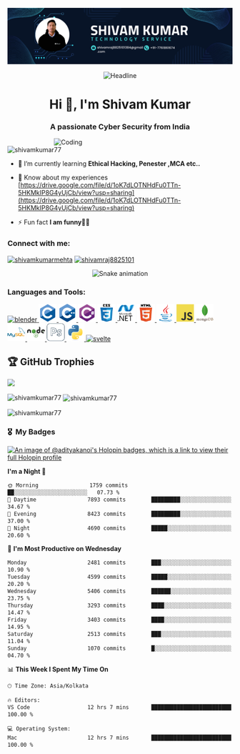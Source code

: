 ![logo](https://github.com/ShivamKumar77/ShivamKumar77/blob/main/Navy%20Blue%20Geometric%20Technology%20LinkedIn%20Banner.png)
  <div align=center>
        <img src="https://readme-typing-svg.herokuapp.com?color=%236FDA44&size=32&center=true&vCenter=true&width=600&height=50&lines=Hi+there+I'm+Shivam-Kumar+%F0%9F%91%8B;Computer+Science+Student;Cyber-Security;Problem+Solver;Freelancer;Open-Source+Enthusiast" alt="Headline" />
    </div>

<h1 align="center">Hi 👋, I'm Shivam Kumar</h1>
<h3 align="center">A passionate Cyber Security from India</h3>

<img align="right" alt="Coding" width=400 src="https://media.giphy.com/media/836HiJc7pgzy8iNXCn/giphy.gif">

<p align="left"> <img src="https://komarev.com/ghpvc/?username=shivamkumar77&label=Profile%20views&color=0e75b6&style=flat" alt="shivamkumar77" /> </p>

- 🌱 I’m currently learning **Ethical Hacking, Penester ,MCA etc..**

- 📄 Know about my experiences [https://drive.google.com/file/d/1oK7dLOTNHdFu0TTn-5HKMkIP8G4yUjCb/view?usp=sharing](https://drive.google.com/file/d/1oK7dLOTNHdFu0TTn-5HKMkIP8G4yUjCb/view?usp=sharing)

- ⚡ Fun fact **I am funny🤣🤣**

<h3 align="left">Connect with me:</h3>
<p align="left">
<a href="https://linkedin.com/in/shivamkumarmehta" target="blank"><img align="center" src="https://raw.githubusercontent.com/rahuldkjain/github-profile-readme-generator/master/src/images/icons/Social/linked-in-alt.svg" alt="shivamkumarmehta" height="30" width="40" /></a>
<a href="https://www.hackerearth.com/shivamraj8825101" target="blank"><img align="center" src="https://raw.githubusercontent.com/rahuldkjain/github-profile-readme-generator/master/src/images/icons/Social/hackerearth.svg" alt="shivamraj8825101" height="30" width="40" /></a>
</p>

<!-- Snake Game Repo View -->

<div align="center">
  <img src="https://profile-readme-generator.com/assets/snake.svg" alt="Snake animation" />
</div>

<h3 align="left">Languages and Tools:</h3>
<p align="left"> <a href="https://www.blender.org/" target="_blank" rel="noreferrer"> <img src="https://download.blender.org/branding/community/blender_community_badge_white.svg" alt="blender" width="40" height="40"/> </a> <a href="https://www.cprogramming.com/" target="_blank" rel="noreferrer"> <img src="https://raw.githubusercontent.com/devicons/devicon/master/icons/c/c-original.svg" alt="c" width="40" height="40"/> </a> <a href="https://www.w3schools.com/cpp/" target="_blank" rel="noreferrer"> <img src="https://raw.githubusercontent.com/devicons/devicon/master/icons/cplusplus/cplusplus-original.svg" alt="cplusplus" width="40" height="40"/> </a> <a href="https://www.w3schools.com/cs/" target="_blank" rel="noreferrer"> <img src="https://raw.githubusercontent.com/devicons/devicon/master/icons/csharp/csharp-original.svg" alt="csharp" width="40" height="40"/> </a> <a href="https://www.w3schools.com/css/" target="_blank" rel="noreferrer"> <img src="https://raw.githubusercontent.com/devicons/devicon/master/icons/css3/css3-original-wordmark.svg" alt="css3" width="40" height="40"/> </a> <a href="https://dotnet.microsoft.com/" target="_blank" rel="noreferrer"> <img src="https://raw.githubusercontent.com/devicons/devicon/master/icons/dot-net/dot-net-original-wordmark.svg" alt="dotnet" width="40" height="40"/> </a> <a href="https://www.w3.org/html/" target="_blank" rel="noreferrer"> <img src="https://raw.githubusercontent.com/devicons/devicon/master/icons/html5/html5-original-wordmark.svg" alt="html5" width="40" height="40"/> </a> <a href="https://www.java.com" target="_blank" rel="noreferrer"> <img src="https://raw.githubusercontent.com/devicons/devicon/master/icons/java/java-original.svg" alt="java" width="40" height="40"/> </a> <a href="https://developer.mozilla.org/en-US/docs/Web/JavaScript" target="_blank" rel="noreferrer"> <img src="https://raw.githubusercontent.com/devicons/devicon/master/icons/javascript/javascript-original.svg" alt="javascript" width="40" height="40"/> </a> <a href="https://www.mongodb.com/" target="_blank" rel="noreferrer"> <img src="https://raw.githubusercontent.com/devicons/devicon/master/icons/mongodb/mongodb-original-wordmark.svg" alt="mongodb" width="40" height="40"/> </a> <a href="https://www.mysql.com/" target="_blank" rel="noreferrer"> <img src="https://raw.githubusercontent.com/devicons/devicon/master/icons/mysql/mysql-original-wordmark.svg" alt="mysql" width="40" height="40"/> </a> <a href="https://nodejs.org" target="_blank" rel="noreferrer"> <img src="https://raw.githubusercontent.com/devicons/devicon/master/icons/nodejs/nodejs-original-wordmark.svg" alt="nodejs" width="40" height="40"/> </a> <a href="https://www.photoshop.com/en" target="_blank" rel="noreferrer"> <img src="https://raw.githubusercontent.com/devicons/devicon/master/icons/photoshop/photoshop-line.svg" alt="photoshop" width="40" height="40"/> </a> <a href="https://www.python.org" target="_blank" rel="noreferrer"> <img src="https://raw.githubusercontent.com/devicons/devicon/master/icons/python/python-original.svg" alt="python" width="40" height="40"/> </a> <a href="https://svelte.dev" target="_blank" rel="noreferrer"> <img src="https://upload.wikimedia.org/wikipedia/commons/1/1b/Svelte_Logo.svg" alt="svelte" width="40" height="40"/> </a> </p>

## 🏆 GitHub Trophies
![](https://github-profile-trophy.vercel.app/?username=alamimran613&theme=radical&no-frame=false&no-bg=false&margin-w=4)

<p><img align="left" src="https://github-readme-stats.vercel.app/api/top-langs?username=shivamkumar77&show_icons=true&locale=en&layout=compact" alt="shivamkumar77" /></p>

<p>&nbsp;<img align="center" src="https://github-readme-stats.vercel.app/api?username=shivamkumar77&show_icons=true&locale=en" alt="shivamkumar77" /></p>



<p><img align="center" src="https://github-readme-streak-stats.herokuapp.com/?user=shivamkumar77&" alt="shivamkumar77" /></p>

### 🎖 &nbsp;My Badges 

[![An image of @adityakanoi's Holopin badges, which is a link to view their full Holopin profile](https://holopin.me/adityakanoi)](https://holopin.io/@adityakanoi)

**I'm a Night 🦉** 

```text
🌞 Morning                1759 commits        ██░░░░░░░░░░░░░░░░░░░░░░░   07.73 % 
🌆 Daytime                7893 commits        █████████░░░░░░░░░░░░░░░░   34.67 % 
🌃 Evening                8423 commits        █████████░░░░░░░░░░░░░░░░   37.00 % 
🌙 Night                  4690 commits        █████░░░░░░░░░░░░░░░░░░░░   20.60 % 
```
📅 **I'm Most Productive on Wednesday** 

```text
Monday                   2481 commits        ███░░░░░░░░░░░░░░░░░░░░░░   10.90 % 
Tuesday                  4599 commits        █████░░░░░░░░░░░░░░░░░░░░   20.20 % 
Wednesday                5406 commits        ██████░░░░░░░░░░░░░░░░░░░   23.75 % 
Thursday                 3293 commits        ████░░░░░░░░░░░░░░░░░░░░░   14.47 % 
Friday                   3403 commits        ████░░░░░░░░░░░░░░░░░░░░░   14.95 % 
Saturday                 2513 commits        ███░░░░░░░░░░░░░░░░░░░░░░   11.04 % 
Sunday                   1070 commits        █░░░░░░░░░░░░░░░░░░░░░░░░   04.70 % 
```


📊 **This Week I Spent My Time On** 

```text
🕑︎ Time Zone: Asia/Kolkata

🔥 Editors: 
VS Code                  12 hrs 7 mins       █████████████████████████   100.00 % 

💻 Operating System: 
Mac                      12 hrs 7 mins       █████████████████████████   100.00 % 



